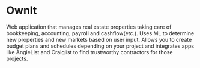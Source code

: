 # OwnIt
Web application that manages real estate properties taking care of bookkeeping, accounting, payroll and cashflow(etc.). Uses ML to determine new properties and new markets based on user input. Allows you to create budget plans and schedules depending on your project and integrates apps like AngieList and Craiglist to find trustworthy contractors for those projects. 
